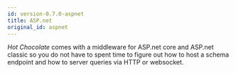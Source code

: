 ```yaml
---
id: version-0.7.0-aspnet
title: ASP.net
original_id: aspnet
---
```


_Hot Chocolate_ comes with a middleware for ASP.net core and ASP.net classic so you do not have to spent time to figure out how to host a schema endpoint and how to server queries via HTTP or websocket.
